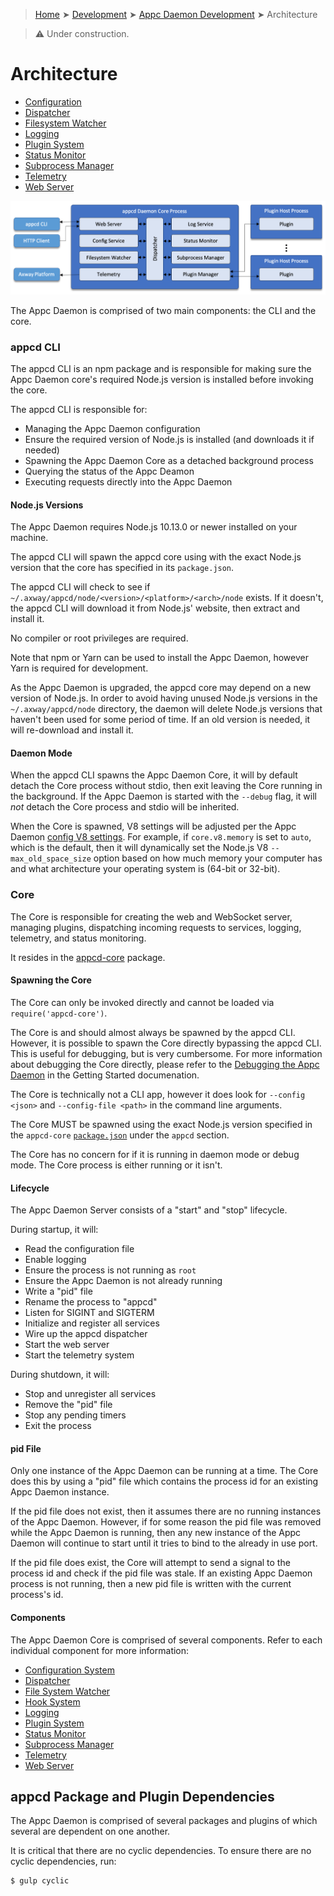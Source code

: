 > [Home](../../../README.md) ➤ [Development](../../README.md) ➤ [Appc Daemon Development](../README.md) ➤ Architecture

> :warning: Under construction.

# Architecture

 * [Configuration](Configuration.md)
 * [Dispatcher](Dispatcher.md)
 * [Filesystem Watcher](Filesystem%20Watcher.md)
 * [Logging](Logging.md)
 * [Plugin System](Plugin%20System.md)
 * [Status Monitor](Status%20Monitor.md)
 * [Subprocess Manager](Subprocess%20Manager.md)
 * [Telemetry](Telemetry.md)
 * [Web Server](Web%20Server.md)

![asdf](architecture.png)

The Appc Daemon is comprised of two main components: the CLI and the core.

### appcd CLI

The appcd CLI is an npm package and is responsible for making sure the Appc Daemon core's
required Node.js version is installed before invoking the core.

The appcd CLI is responsible for:

 * Managing the Appc Daemon configuration
 * Ensure the required version of Node.js is installed (and downloads it if needed)
 * Spawning the Appc Daemon Core as a detached background process
 * Querying the status of the Appc Deamon
 * Executing requests directly into the Appc Daemon

#### Node.js Versions

The Appc Daemon requires Node.js 10.13.0 or newer installed on your machine.

The appcd CLI will spawn the appcd core using with the exact Node.js version that the core has
specified in its `package.json`.

The appcd CLI will check to see if `~/.axway/appcd/node/<version>/<platform>/<arch>/node`
exists. If it doesn't, the appcd CLI will download it from Node.js' website, then extract and
install it.

No compiler or root privileges are required.

Note that npm or Yarn can be used to install the Appc Daemon, however Yarn is required for
development.

As the Appc Daemon is upgraded, the appcd core may depend on a new version of Node.js. In order to
avoid having unused Node.js versions in the `~/.axway/appcd/node` directory, the daemon will
delete Node.js versions that haven't been used for some period of time. If an old version is needed,
it will re-download and install it.

#### Daemon Mode

When the appcd CLI spawns the Appc Daemon Core, it will by default detach the Core process without
stdio, then exit leaving the Core running in the background. If the Appc Daemon is started with the
`--debug` flag, it will _not_ detach the Core process and stdio will be inherited.

When the Core is spawned, V8 settings will be adjusted per the Appc Daemon
[config V8 settings](Configuration#V8). For example, if `core.v8.memory` is set to `auto`, which is
the default, then it will dynamically set the Node.js V8 `--max_old_space_size` option based on how
much memory your computer has and what architecture your operating system is (64-bit or 32-bit).

### Core

The Core is responsible for creating the web and WebSocket server, managing plugins, dispatching
incoming requests to services, logging, telemetry, and status monitoring.

It resides in the [appcd-core](../../packages/appcd-core) package.

#### Spawning the Core

The Core can only be invoked directly and cannot be loaded via `require('appcd-core')`.

The Core is and should almost always be spawned by the appcd CLI. However, it is possible to spawn
the Core directly bypassing the appcd CLI. This is useful for debugging, but is very cumbersome. For
more information about debugging the Core directly, please refer to the
[Debugging the Appc Daemon](Getting-Started.md#debugging-the-appc-daemon) in the Getting Started
documenation.

The Core is technically not a CLI app, however it does look for `--config <json>` and
`--config-file <path>` in the command line arguments.

The Core MUST be spawned using the exact Node.js version specified in the `appcd-core`
[`package.json`](../../packages/appcd-core/package.json) under the `appcd` section.

The Core has no concern for if it is running in daemon mode or debug mode. The Core process is
either running or it isn't.

#### Lifecycle

The Appc Daemon Server consists of a "start" and "stop" lifecycle.

During startup, it will:

* Read the configuration file
* Enable logging
* Ensure the process is not running as `root`
* Ensure the Appc Daemon is not already running
* Write a "pid" file
* Rename the process to "appcd"
* Listen for SIGINT and SIGTERM
* Initialize and register all services
* Wire up the appcd dispatcher
* Start the web server
* Start the telemetry system

During shutdown, it will:

* Stop and unregister all services
* Remove the "pid" file
* Stop any pending timers
* Exit the process

#### pid File

Only one instance of the Appc Daemon can be running at a time. The Core does this by using a "pid"
file which contains the process id for an existing Appc Daemon instance.

If the pid file does not exist, then it assumes there are no running instances of the Appc Daemon.
However, if for some reason the pid file was removed while the Appc Daemon is running, then any new
instance of the Appc Daemon will continue to start until it tries to bind to the already in use
port.

If the pid file does exist, the Core will attempt to send a signal to the process id and check if
the pid file was stale. If an existing Appc Daemon process is not running, then a new pid file is
written with the current process's id.

#### Components

The Appc Daemon Core is comprised of several components. Refer to each individual component for more
information:

* [Configuration System](Components/Configuration-System.md)
* [Dispatcher](Components/Dispatcher.md)
* [File System Watcher](Components/File-System-Watcher.md)
* [Hook System](Components/Hook-System.md)
* [Logging](Components/Logging.md)
* [Plugin System](Components/Plugin-System.md)
* [Status Monitor](Components/Status-Monitor.md)
* [Subprocess Manager](Components/Subprocess-Manager.md)
* [Telemetry](Components/Telemetry.md)
* [Web Server](Components/Web-Server.md)


## appcd Package and Plugin Dependencies

The Appc Daemon is comprised of several packages and plugins of which several are dependent on one
another.

It is critical that there are no cyclic dependencies. To ensure there are no cyclic dependencies,
run:

```
$ gulp cyclic
```
